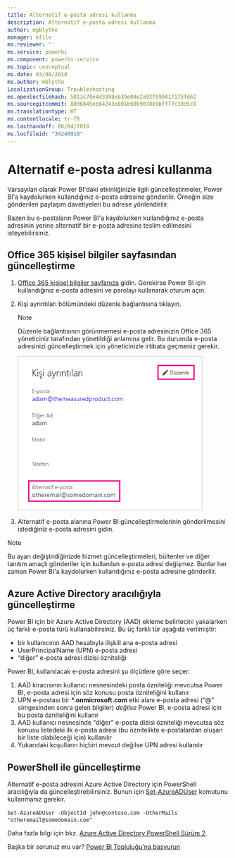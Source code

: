 ```yaml
---
title: Alternatif e-posta adresi kullanma
description: Alternatif e-posta adresi kullanma
author: mgblythe
manager: kfile
ms.reviewer: ''
ms.service: powerbi
ms.component: powerbi-service
ms.topic: conceptual
ms.date: 03/08/2018
ms.author: mblythe
LocalizationGroup: Troubleshooting
ms.openlocfilehash: 5013c70e4d3998eb39e0de2a92f890417175fd62
ms.sourcegitcommit: 80d6b45eb84243e801b60b9038b9bff77c30d5c8
ms.translationtype: HT
ms.contentlocale: tr-TR
ms.lasthandoff: 06/04/2018
ms.locfileid: "34240918"
---
```

# <a name="using-an-alternate-email-address"></a>Alternatif e-posta adresi kullanma
Varsayılan olarak Power BI'daki etkinliğinizle ilgili güncelleştirmeler, Power BI'a kaydolurken kullandığınız e-posta adresine gönderilir.  Örneğin size gönderilen paylaşım davetiyeleri bu adrese yönlendirilir.

Bazen bu e-postaların Power BI'a kaydolurken kullandığınız e-posta adresinin yerine alternatif bir e-posta adresine teslim edilmesini isteyebilirsiniz.

## <a name="updating-through-office-365-personal-info-page"></a>Office 365 kişisel bilgiler sayfasından güncelleştirme
1. [Office 365 kişisel bilgiler sayfanıza](https://portal.office.com/account/#personalinfo) gidin.  Gerekirse Power BI için kullandığınız e-posta adresini ve parolayı kullanarak oturum açın.
2. Kişi ayrıntıları bölümündeki düzenle bağlantısına tıklayın.  
   
   > [!NOTE]
   > Düzenle bağlantısının görünmemesi e-posta adresinizin Office 365 yöneticiniz tarafından yönetildiği anlamına gelir. Bu durumda e-posta adresinizi güncelleştirmek için yöneticinizle irtibata geçmeniz gerekir.
   > 
   > 
   
   ![](media/service-admin-alternate-email-address-for-power-bi/contact-details.png)
3. Alternatif e-posta alanına Power BI güncelleştirmelerinin gönderilmesini istediğiniz e-posta adresini gidin.

> [!NOTE]
> Bu ayarı değiştirdiğinizde hizmet güncelleştirmeleri, bültenler ve diğer tanıtım amaçlı gönderiler için kullanılan e-posta adresi değişmez.  Bunlar her zaman Power BI'a kaydolurken kullandığınız e-posta adresine gönderilir.
> 
> 

## <a name="updating-through-azure-active-directory"></a>Azure Active Directory aracılığıyla güncelleştirme
Power BI için bir Azure Active Directory (AAD) ekleme belirtecini yakalarken üç farklı e-posta türü kullanabilirsiniz. Bu üç farklı tür aşağıda verilmiştir:

* bir kullanıcının AAD hesabıyla ilişkili ana e-posta adresi
* UserPrincipalName (UPN) e-posta adresi
* “diğer” e-posta adresi dizisi özniteliği

Power BI, kullanılacak e-posta adresini şu ölçütlere göre seçer:
1.  AAD kiracısının kullanıcı nesnesindeki posta özniteliği mevcutsa Power BI, e-posta adresi için söz konusu posta özniteliğini kullanır
2.  UPN e-postası bir **\*.onmicrosoft.com** etki alanı e-posta adresi (“\@” simgesinden sonra gelen bilgiler) *değilse* Power BI, e-posta adresi için bu posta özniteliğini kullanır
3.  AAD kullanıcı nesnesinde "diğer" e-posta dizisi özniteliği mevcutsa söz konusu listedeki ilk e-posta adresi (bu öznitelikte e-postalardan oluşan bir liste olabileceği için) kullanılır
4. Yukarıdaki koşulların hiçbiri mevcut değilse UPN adresi kullanılır

## <a name="updating-with-powershell"></a>PowerShell ile güncelleştirme
Alternatif e-posta adresini Azure Active Directory için PowerShell aracılığıyla da güncelleştirebilirsiniz. Bunun için [Set-AzureADUser](https://docs.microsoft.com/powershell/module/azuread/set-azureaduser) komutunu kullanmanız gerekir.

```
Set-AzureADUser -ObjectId john@contoso.com -OtherMails "otheremail@somedomain.com"
```

Daha fazla bilgi için bkz. [Azure Active Directory PowerShell Sürüm 2](https://docs.microsoft.com/powershell/azure/active-directory/install-adv2).

Başka bir sorunuz mu var? [Power BI Topluluğu'na başvurun](http://community.powerbi.com/)

